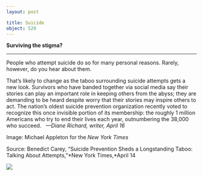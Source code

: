 ```yaml
---
layout: post

title: Suicide
object: 529
---
```

**Surviving the stigma?**

****

People who attempt suicide do so for many personal reasons. Rarely, however, do you hear about them.

That’s likely to change as the taboo surrounding suicide attempts gets a new look. Survivors who have banded together via social media say their stories can play an important role in keeping others from the abyss; they are demanding to be heard despite worry that their stories may inspire others to act. The nation’s oldest suicide prevention organization recently voted to recognize this once invisible portion of its membership: the roughly 1 million Americans who try to end their lives each year, outnumbering the 38,000 who succeed.   *—Diane Richard, writer, April 16*

Image: Michael Appleton for the *New York Times*

Source: Benedict Carey, “Suicide Prevention Sheds a Longstanding Taboo: Talking About Attempts,”*New York Times,*April 14

![]({{siteurl.base}}/images/14-04-16_34.19_SuicideEDIT-1.jpeg)
